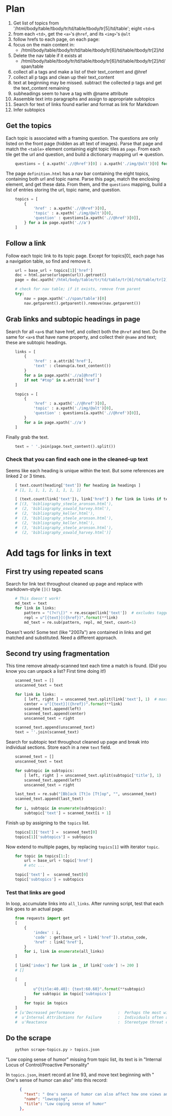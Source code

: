 # Plan

1. Get list of topics from '/html/body/table/tbody/tr/td/table/tbody/tr[5]/td/table'; eight `<td>`s
2. from each `<td>`, get the `<a>`'s `@href`, and its `<img>`'s `@alt`
3. follow hrefs to each page, on each page:
4. focus on the main content in: 
    - /html/body/table/tbody/tr/td/table/tbody/tr[6]/td/table/tbody/tr[2]/td
4. Delete the nav table if it exists at 
    - /html/body/table/tbody/tr/td/table/tbody/tr[6]/td/table/tbody/tr[2]/td/span/table
5. collect all a tags and make a list of their text_content and @href
6. collect all p tags and clean up their text_content
7. text at beginning may be missed. subtract the collected p tags and get the text_content remaining
8. subheadings seem to have a tag with @name attribute
9. Assemble text into paragraphs and assign to appropriate subtopics
10. Search for text of links found earlier and format as link for Markdown
11. Infer subtopics

## Get the topics

Each topic is associated with a framing question. The questions are only listed on the front page (hidden as alt text of images). Parse that page and match the `<table>` element containing eight topic tiles as `page`. From each tile get the url and question, and build a dictionary mapping url => question.

```python
    questions = { a.xpath('.//@href')[0] : a.xpath('./img/@alt')[0] for a in page.xpath('.//a') }
```

The page `definition.html` has a nav bar containing the eight topics, containing both url and topic name. Parse this page, match the enclosing element, and get these data. From them, and the `questions` mapping, build a list of entries storing the url, topic name, and question.

```python
    topics = [ 
        { 
            'href' : a.xpath('.//@href')[0],
            'topic' : a.xpath('./img/@alt')[0],
            'question' : questions[a.xpath('.//@href')[0]],
        } for a in page.xpath('.//a') 
    ]
```

## Follow a link

Follow each topic link to its topic page. Except for topics[0], each page has a navigation table, so find and remove it.

```python
    url = base_url + topics[1]['href']
    doc = html.parse(urlopen(url)).getroot()
    page = doc.xpath('/html/body/table/tr/td/table/tr[6]/td/table/tr[2]/td')[0]

    # check for nav table; if it exists, remove from parent
    try:
        nav = page.xpath('.//span/table')[0]
        nav.getparent().getparent().remove(nav.getparent())
```

## Grab links and subtopic headings in page

Search for all `<a>`s that have href, and collect both the `@href` and text. Do the same for `<a>`s that have name property, and collect their `@name` and text; these are subtopic headings.

```python
    links = [ 
        {
            'href' : a.attrib['href'], 
            'text' : cleanup(a.text_content())
        } 
        for a in page.xpath('.//a[@href]') 
        if not "#top" in a.attrib['href']
    ]

    topics = [ 
        { 
            'href' : a.xpath('.//@href')[0],
            'topic' : a.xpath('./img/@alt')[0],
            'question' : questions[a.xpath('.//@href')[0]],
        } 
        for a in page.xpath('.//a') 
    ]

```

Finally grab the text.

```python
    text = ' '.join(page.text_content().split())
```

### Check that you can find each one in the cleaned-up text

Seems like each heading is unique within the text. But some references are linked 2 or 3 times.

```python
    [ text.count(heading['text']) for heading in headings ]
    # [1, 1, 1, 1, 2, 1, 1, 1, 1]

    [ (text.count(link['text']), link['href'] ) for link in links if text.count(link['text']) > 1 ]
    # [(3, 'bibliography_steele_aronson.html'),
    #  (2, 'bibliography_oswald_harvey.html'),
    #  (2, 'bibliography_keller.html'),
    #  (3, 'bibliography_steele_aronson.html'),
    #  (2, 'bibliography_keller.html'),
    #  (3, 'bibliography_steele_aronson.html'),
    #  (2, 'bibliography_oswald_harvey.html')]    
```

# Add tags for links in text

## First try using repeated scans

Search for link text throughout cleaned up page and replace with markdown-style `[]()` tags.

```python
    # This doesn't work!
    md_text = text
    for link in links:
        pattern = "(?<!\[)" + re.escape(link['text'])  # excludes tagged text from match
        repl = u"[{text}]({href})".format(**link)
        md_text = re.sub(pattern, repl, md_text, count=1)
```

Doesn't work! Some text (like "2007a") are contained in links and get matched and substituted. Need a different approach.

## Second try using fragmentation

This time remove already-scanned text each time a match is found. (Did you know you can unpack a list? First time doing it!)

```python
    scanned_text = []
    unscanned_text = text

    for link in links:
        [ left, right ] = unscanned_text.split(link['text'], 1)  # maxsplit = 1
        center = u"[{text}]({href})".format(**link)
        scanned_text.append(left)
        scanned_text.append(center)
        unscanned_text = right

    scanned_text.append(unscanned_text)
    text = ''.join(scanned_text)
```

Search for subtopic text throughout cleaned up page and break into individual sections. Store each in a new `text` field.

```python
    scanned_text = []
    unscanned_text = text

    for subtopic in subtopics:
        [ left, right ] = unscanned_text.split(subtopic['title'], 1)
        scanned_text.append(left)
        unscanned_text = right

    last_text = re.sub("[Bb]ack [Tt]o [Tt]op", "", unscanned_text)
    scanned_text.append(last_text)
    
    for i, subtopic in enumerate(subtopics):
        subtopic['text'] = scanned_text[i + 1]
```

Finish up by assigning to the `topics` list.

```python
    topics[1]['text'] =  scanned_text[0]
    topics[1]['subtopics'] = subtopics
```

Now extend to multiple pages, by replacing `topics[1]` with iterator `topic`.

```python
    for topic in topics[1:]:
        url = base_url + topic['href']
        # etc ...

    topic['text'] =  scanned_text[0]
    topic['subtopics'] = subtopics
```

### Test that links are good

In loop, accumulate links into `all_links`. After running script, test that each link goes to an actual page.

```python
    from requests import get
    [
        {
            'index' : i,
            'code' : get(base_url + link['href']).status_code,
            'href' : link['href'],
        }
        for i, link in enumerate(all_links)
    ]

    [ link['index'] for link in _ if link['code'] != 200 ]
    # []
```

```python
    [ 
        [ 
            u"{title:40.40}: {text:60.60}".format(**subtopic) 
            for subtopic in topic['subtopics'] 
        ] 
        for topic in topics
    ]
    # [u'Decreased performance                   :  Perhaps the most widely known consequence of stereotype thr',
    #  u'Internal Attributions for Failure       :  Individuals often attempt to identify what factors are resp',
    #  u'Reactance                               :  Stereotype threat can produce the opposite effects, actuall',    
```

## Do the scrape

```bash
    python scrape-topics.py > topics.json
```

"Low coping sense of humor" missing from topic list, its text is in "Internal Locus of Control/Proactive Personality"

In `topics.json`, insert record at line 93, and move text beginning with " One's sense of humor can also" into this record:

```json
      {
        "text": " One's sense of humor can also affect how one views and interacts with the world. Humor appears to buffer ... ", 
        "name": "lowcoping", 
        "title": "Low coping sense of humor"
      }, 
```

